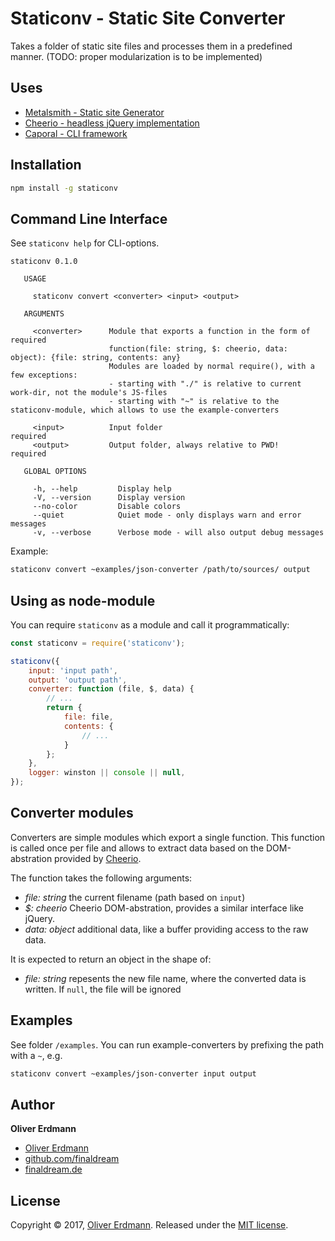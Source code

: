 # Staticonv - Static Site Converter

Takes a folder of static site files and processes them in a predefined manner.
(TODO: proper modularization is to be implemented)

## Uses

* [Metalsmith - Static site Generator](http://www.metalsmith.io/)
* [Cheerio - headless jQuery implementation](https://github.com/cheeriojs/cheerio)
* [Caporal - CLI framework](https://www.npmjs.com/package/caporal)

## Installation

```bash
npm install -g staticonv
```

## Command Line Interface

See `staticonv help` for CLI-options.

```
staticonv 0.1.0

   USAGE

     staticonv convert <converter> <input> <output>

   ARGUMENTS

     <converter>      Module that exports a function in the form of                                                            required
                      function(file: string, $: cheerio, data: object): {file: string, contents: any}
                      Modules are loaded by normal require(), with a few exceptions:
                      - starting with "./" is relative to current work-dir, not the module's JS-files
                      - starting with "~" is relative to the staticonv-module, which allows to use the example-converters

     <input>          Input folder                                                                                             required
     <output>         Output folder, always relative to PWD!                                                                   required

   GLOBAL OPTIONS

     -h, --help         Display help
     -V, --version      Display version
     --no-color         Disable colors
     --quiet            Quiet mode - only displays warn and error messages
     -v, --verbose      Verbose mode - will also output debug messages
```

Example:

```bash
staticonv convert ~examples/json-converter /path/to/sources/ output
```

## Using as node-module

You can require `staticonv` as a module and call it programmatically:

```js
const staticonv = require('staticonv');

staticonv({
    input: 'input path',
    output: 'output path',
    converter: function (file, $, data) { 
        // ...
        return {
            file: file,
            contents: {
                // ...
            }
        };
    },
    logger: winston || console || null,
});

```

## Converter modules

Converters are simple modules which export a single function. This function is called once per file and allows to 
extract data based on the DOM-abstration provided by [Cheerio](https://github.com/cheeriojs/cheerio).

The function takes the following arguments:

* *file: string* the current filename (path based on `input`)
* *$: cheerio* Cheerio DOM-abstration, provides a similar interface like jQuery.
* *data: object* additional data, like a buffer providing access to the raw data. 

It is expected to return an object in the shape of:

* *file: string* repesents the new file name, where the converted data is written. If `null`, the file will be ignored

## Examples

See folder `/examples`. You can run example-converters by prefixing the path with a `~`, e.g. 

```bash
staticonv convert ~examples/json-converter input output
```

## Author

**Oliver Erdmann**

* [Oliver Erdmann](https://github.com/olivererdmann)
* [github.com/finaldream](https://github.com/finaldream)
* [finaldream.de](http://www.finaldream.de)

## License

Copyright © 2017, [Oliver Erdmann](https://github.com/olivererdmann).
Released under the [MIT license](https://github.com/finaldream/staticonv/blob/master/LICENSE).